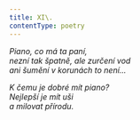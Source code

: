 ```yaml
---
title: XI\.
contentType: poetry
---
```


<section>

_Piano, co má ta paní,  
nezní tak špatně, ale zurčení vod  
ani šumění v korunách to není…_

</section>

<section>

_K čemu je dobré mít piano?  
Nejlepší je mít uši  
a milovat přírodu._

</section>
